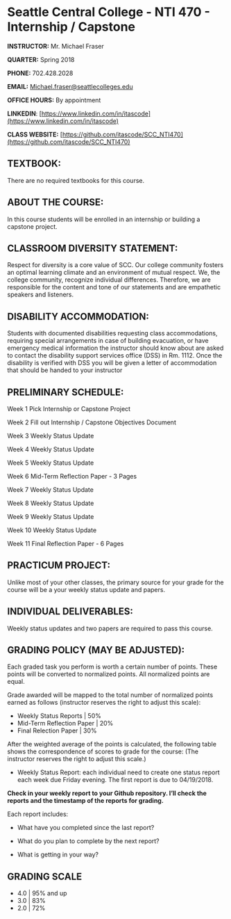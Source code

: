 
# Seattle Central College - NTI 470 - Internship / Capstone 

**INSTRUCTOR:** Mr. Michael Fraser

**QUARTER:** Spring 2018

**PHONE:** 702.428.2028

**EMAIL:** Michael.fraser@seattlecolleges.edu

**OFFICE HOURS:** By appointment

**LINKEDIN**: [https://www.linkedin.com/in/itascode](https://www.linkedin.com/in/itascode)

**CLASS WEBSITE:** [https://github.com/itascode/SCC_NTI470](https://github.com/itascode/SCC_NTI470)

## **TEXTBOOK:**

There are no required textbooks for this course. 

## **ABOUT THE COURSE:**

In this course students will be enrolled in an internship or building a capstone project. 

## **CLASSROOM DIVERSITY STATEMENT:**

Respect for diversity is a core value of SCC. Our college community fosters an optimal learning climate and an environment of mutual respect. We, the college community, recognize individual differences. Therefore, we are responsible for the content and tone of our statements and are empathetic speakers and listeners.

## **DISABILITY ACCOMMODATION:**

Students with documented disabilities requesting class accommodations, requiring special arrangements in case of building evacuation, or have emergency medical information the instructor should know about are asked to contact the disability support services office (DSS) in Rm. 1112. Once the disability is verified with DSS you will be given a letter of accommodation that should be handed to your instructor

## **PRELIMINARY SCHEDULE:**

Week 1 Pick Internship or Capstone Project 

Week 2 Fill out Internship / Capstone Objectives Document

Week 3 Weekly Status Update

Week 4 Weekly Status Update

Week 5 Weekly Status Update

Week 6 Mid-Term Reflection Paper - 3 Pages

Week 7 Weekly Status Update

Week 8 Weekly Status Update

Week 9 Weekly Status Update

Week 10 Weekly Status Update

Week 11 Final Reflection Paper - 6 Pages

## **PRACTICUM PROJECT:**

Unlike most of your other classes, the primary source for your grade for the course will be a your weekly status update and papers. 


## **INDIVIDUAL DELIVERABLES:**

Weekly status updates and two papers are required to pass this course. 

## **GRADING POLICY (MAY BE ADJUSTED):**

Each graded task you perform is worth a certain number of points. These points will be converted to normalized points. All normalized points are equal.

Grade awarded will be mapped to the total number of normalized points earned as follows (instructor reserves the right to adjust this scale):

 - Weekly Status Reports | 50%
 - Mid-Term Reflection Paper | 20%
 - Final Relection Paper | 30%

After the weighted average of the points is calculated, the following table shows the correspondence of scores to grade for the course: (The instructor reserves the right to adjust this scale.)

* Weekly Status Report: each individual need to create one status report each week due Friday evening. The first report is due to 04/19/2018.

**Check in your weekly report to your Github repository. I’ll check the reports and the timestamp of the reports for grading.**

Each report includes:

 - What have you completed since the last report?
   
 - What do you plan to complete by the next report?

 - What is getting in your way?

## **GRADING SCALE**

 - 4.0 | 95% and up
 - 3.0 | 83%
 - 2.0 | 72%
